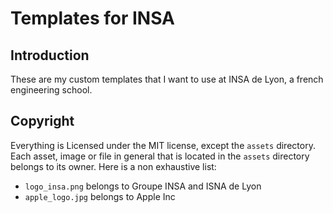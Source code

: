 # Templates for INSA

## Introduction

These are my custom templates that I want to use at INSA de Lyon, a french
engineering school.

## Copyright

Everything is Licensed under the MIT license, except the `assets` directory.
Each asset, image or file in general that is located in the `assets` directory
belongs to its owner. Here is a non exhaustive list:

- `logo_insa.png` belongs to Groupe INSA and ISNA de Lyon
- `apple_logo.jpg` belongs to Apple Inc
